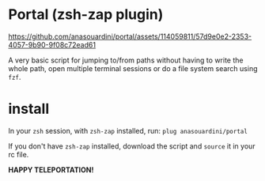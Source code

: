 # Portal (zsh-zap plugin)

https://github.com/anasouardini/portal/assets/114059811/57d9e0e2-2353-4057-9b90-9f08c72ead61

A very basic script for jumping to/from paths without having to write the whole path, open multiple terminal sessions or do a file system search using `fzf`.

# install

In your `zsh` session, with `zsh-zap` installed, run: `plug anasouardini/portal`

If you don't have `zsh-zap` installed, download the script and `source` it in your rc file.

**HAPPY TELEPORTATION!**
